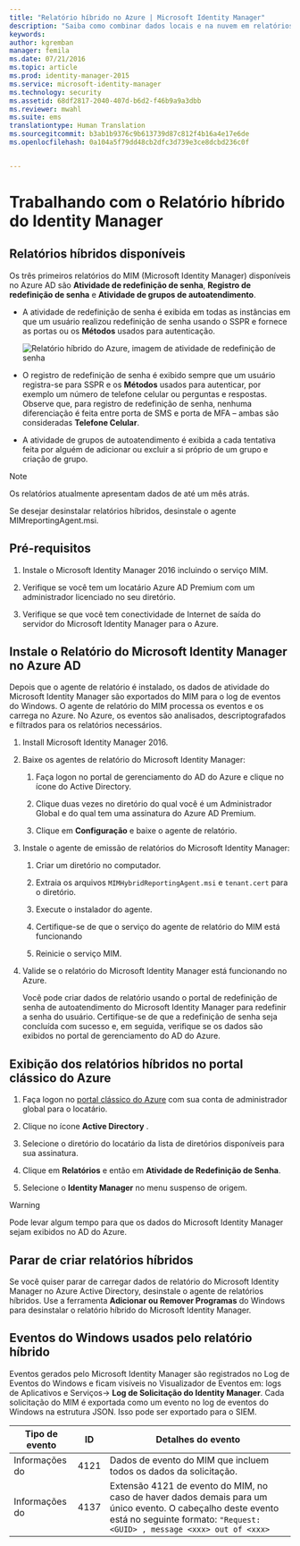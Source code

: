```yaml
---
title: "Relatório híbrido no Azure | Microsoft Identity Manager"
description: "Saiba como combinar dados locais e na nuvem em relatórios de híbridos no Azure e como gerenciar e exibir esses relatórios."
keywords: 
author: kgremban
manager: femila
ms.date: 07/21/2016
ms.topic: article
ms.prod: identity-manager-2015
ms.service: microsoft-identity-manager
ms.technology: security
ms.assetid: 68df2817-2040-407d-b6d2-f46b9a9a3dbb
ms.reviewer: mwahl
ms.suite: ems
translationtype: Human Translation
ms.sourcegitcommit: b3ab1b9376c9b613739d87c812f4b16a4e17e6de
ms.openlocfilehash: 0a104a5f79dd48cb2dfc3d739e3ce8dcbd236c0f


---
```


# Trabalhando com o Relatório híbrido do Identity Manager

## Relatórios híbridos disponíveis
Os três primeiros relatórios do MIM (Microsoft Identity Manager) disponíveis no Azure AD são **Atividade de redefinição de senha**, **Registro de redefinição de senha** e **Atividade de grupos de autoatendimento**.

-   A atividade de redefinição de senha é exibida em todas as instâncias em que um usuário realizou redefinição de senha usando o SSPR e fornece as portas ou os **Métodos** usados para autenticação.

    ![Relatório híbrido do Azure, imagem de atividade de redefinição de senha](media/MIM-Hybrid-passwordreset.jpg)

-   O registro de redefinição de senha é exibido sempre que um usuário registra-se para SSPR e os **Métodos** usados para autenticar, por exemplo um número de telefone celular ou perguntas e respostas.
    Observe que, para registro de redefinição de senha, nenhuma diferenciação é feita entre porta de SMS e porta de MFA – ambas são consideradas **Telefone Celular**.

-   A atividade de grupos de autoatendimento é exibida a cada tentativa feita por alguém de adicionar ou excluir a si próprio de um grupo e criação de grupo.

> [!NOTE]
> Os relatórios atualmente apresentam dados de até um mês atrás.
>
> Se desejar desinstalar relatórios híbridos, desinstale o agente MIMreportingAgent.msi.

## Pré-requisitos

1.  Instale o Microsoft Identity Manager 2016 incluindo o serviço MIM.

2.  Verifique se você tem um locatário Azure AD Premium com um administrador licenciado no seu diretório.

3.  Verifique se que você tem conectividade de Internet de saída do servidor do Microsoft Identity Manager para o Azure.

## Instale o Relatório do Microsoft Identity Manager no Azure AD
Depois que o agente de relatório é instalado, os dados de atividade do Microsoft Identity Manager são exportados do MIM para o log de eventos do Windows. O agente de relatório do MIM processa os eventos e os carrega no Azure. No Azure, os eventos são analisados, descriptografados e filtrados para os relatórios necessários.

1.  Install Microsoft Identity Manager 2016.

2.  Baixe os agentes de relatório do Microsoft Identity Manager:

    1.  Faça logon no portal de gerenciamento do AD do Azure e clique no ícone do Active Directory.

    2.  Clique duas vezes no diretório do qual você é um Administrador Global e do qual tem uma assinatura do Azure AD Premium.

    3.  Clique em **Configuração** e baixe o agente de relatório.

3.  Instale o agente de emissão de relatórios do Microsoft Identity Manager:

    1.  Criar um diretório no computador.

    2.  Extraia os arquivos `MIMHybridReportingAgent.msi` e `tenant.cert` para o diretório.

    3.  Execute o instalador do agente.

    4.  Certifique-se de que o serviço do agente de relatório do MIM está funcionando

    5.  Reinicie o serviço MIM.

4.  Valide se o relatório do Microsoft Identity Manager está funcionando no Azure.

    Você pode criar dados de relatório usando o portal de redefinição de senha de autoatendimento do Microsoft Identity Manager para redefinir a senha do usuário. Certifique-se de que a redefinição de senha seja concluída com sucesso e, em seguida, verifique se os dados são exibidos no portal de gerenciamento do AD do Azure.

## Exibição dos relatórios híbridos no portal clássico do Azure

1.  Faça logon no [portal clássico do Azure](https://manage.windowsazure.com/) com sua conta de administrador global para o locatário.

2.  Clique no ícone **Active Directory** .

3.  Selecione o diretório do locatário da lista de diretórios disponíveis para sua assinatura.

4.  Clique em **Relatórios** e então em **Atividade de Redefinição de Senha**.

5.  Selecione o **Identity Manager** no menu suspenso de origem.

> [!WARNING]
> Pode levar algum tempo para que os dados do Microsoft Identity Manager sejam exibidos no AD do Azure.

## Parar de criar relatórios híbridos
Se você quiser parar de carregar dados de relatório do Microsoft Identity Manager no Azure Active Directory, desinstale o agente de relatórios híbridos. Use a ferramenta **Adicionar ou Remover Programas** do Windows para desinstalar o relatório híbrido do Microsoft Identity Manager.

## Eventos do Windows usados pelo relatório híbrido
Eventos gerados pelo Microsoft Identity Manager são registrados no Log de Eventos do Windows e ficam visíveis no Visualizador de Eventos em: logs de Aplicativos e Serviços-&gt; **Log de Solicitação do Identity Manager**. Cada solicitação do MIM é exportada como um evento no log de eventos do Windows na estrutura JSON. Isso pode ser exportado para o SIEM.

|Tipo de evento|ID|Detalhes do evento|
|--------------|------|-----------------|
|Informações do|4121|Dados de evento do MIM que incluem todos os dados da solicitação.|
|Informações do|4137|Extensão 4121 de evento do MIM, no caso de haver dados demais para um único evento. O cabeçalho deste evento está no seguinte formato: `"Request: <GUID> , message <xxx> out of <xxx>`|



<!--HONumber=Jul16_HO3-->


